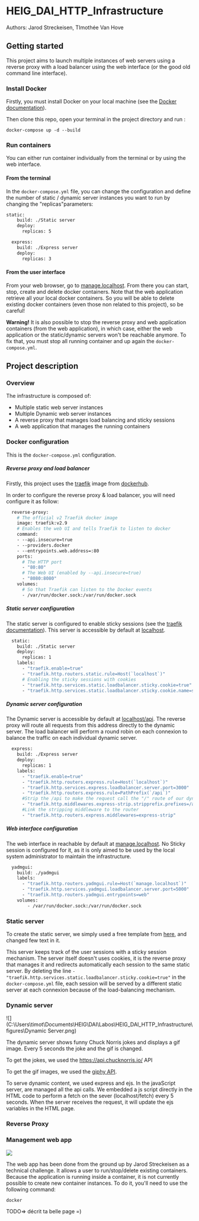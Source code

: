 # HEIG_DAI_HTTP_Infrastructure

Authors: Jarod Streckeisen, TImothée Van Hove

## Getting started

This project aims to launch multiple instances of web servers using a reverse proxy with a load balancer using the web interface (or the good old command line interface).

### Install Docker

Firstly, you must install Docker on your local machine (see the [Docker documentation](https://www.docker.com/get-started/)).

Then clone this repo, open your terminal in the project directory and run :

```
docker-compose up -d --build
```

### Run containers

You can either run container individually from the terminal or by using the web interface.

#### From the terminal

In the `docker-compose.yml` file, you can change the configuration and define the number of static /  dynamic server instances you want to run by changing the "replicas"parameters:

```dockerfile
static:
    build: ./Static server
    deploy:
      replicas: 5

  express:
    build: ./Express server
    deploy:
      replicas: 3
```

#### From the user interface

From your web browser, go to [manage.localhost](manage.localhost). From there you can start, stop, create and delete docker containers. Note that the web application retrieve all your local docker containers. So you will be able to delete existing docker containers (even those non related to this project), so be careful!

**Warning!** It is also possible to stop the reverse proxy and web application containers (from the web application), in which case, either the web application or the static/dynamic servers won't be reachable anymore. To fix that, you must stop all running container and up again the `docker-compose.yml`.

## Project description



### Overview

The infrastructure is composed of:

- Multiple static web server instances
- Multiple Dynamic web server instances
- A reverse proxy that manages load balancing and sticky sessions
- A web application that manages the running containers

### Docker configuration

This is the `docker-compose.yml` configuration.

##### Reverse proxy and load balancer

Firstly, this project uses the [traefik](https://doc.traefik.io/traefik/providers/docker/) image from [dockerhub](https://hub.docker.com/_/traefik/).

In order to configure the reverse proxy & load balancer, you will need configure it as follow:

```dockerfile
  reverse-proxy:
    # The official v2 Traefik docker image
    image: traefik:v2.9
    # Enables the web UI and tells Traefik to listen to docker
    command: 
    - --api.insecure=true 
    - --providers.docker
    - --entrypoints.web.address=:80
    ports:
      # The HTTP port
      - "80:80"
      # The Web UI (enabled by --api.insecure=true)
      - "8080:8080"
    volumes:
      # So that Traefik can listen to the Docker events
      - /var/run/docker.sock:/var/run/docker.sock
```

##### Static server configuration

The static server is configured to enable sticky sessions (see the [traefik documentation](https://doc.traefik.io/traefik/routing/services/#sticky-sessions)). This server is accessible by default at [localhost](localhost).

```dockerfile
  static:
    build: ./Static server
    deploy:
      replicas: 1
    labels: 
      - "traefik.enable=true"
      - "traefik.http.routers.static.rule=Host(`localhost`)"
      # Enabling the sticky sessions with cookies
      - "traefik.http.services.static.loadbalancer.sticky.cookie=true"
      - "traefik.http.services.static.loadbalancer.sticky.cookie.name=stickyCookie"
```

##### Dynamic server configuration

The Dynamic server is accessible by default at [localhost/api](localhost/api). The reverse proxy will route all requests from this address directly to the dynamic server. The load balancer will perform a round robin on each connexion to balance the traffic on each individual dynamic server.

```dockerfile
  express:
    build: ./Express server
    deploy:
      replicas: 1
    labels: 
      - "traefik.enable=true"
      - "traefik.http.routers.express.rule=Host(`localhost`)"
      - "traefik.http.services.express.loadbalancer.server.port=3000"
      - "traefik.http.routers.express.rule=PathPrefix(`/api`)"
      #Strip the /api to make the request call the "/" route of our dynamic server
      - "traefik.http.middlewares.express-strip.stripprefix.prefixes=/api"
      #Link the stripping middleware to the router
      - "traefik.http.routers.express.middlewares=express-strip"
```



##### Web interface configuration

The web interface in reachable by default at [manage.localhost](manage.localhost). No Sticky session is configured for it, as it is only aimed to be used by the local system administrator to maintain the infrastructure.

```dockerfile
  yadmgui:
    build: ./yadmgui
    labels:
      - "traefik.http.routers.yadmgui.rule=Host(`manage.localhost`)"
      - "traefik.http.services.yadmgui.loadbalancer.server.port=5000"
      - "traefik.http.routers.yadmgui.entrypoints=web"  
    volumes:
        - /var/run/docker.sock:/var/run/docker.sock
```

### Static server

To create the static server, we simply used a free template from [here](https://www.free-css.com/free-css-templates/page285/meyawo), and changed few text in it.

This server keeps track of the user sessions with a sticky session mechanism. The server itself doesn't uses cookies, it is the reverse proxy that manages it and redirects automatically each session to the same static server. By deleting the line `- "traefik.http.services.static.loadbalancer.sticky.cookie=true"` in the `docker-compose.yml` file, each session will be served by a different static server at each connexion because of the load-balancing mechanism.

### Dynamic server

![](C:\Users\timot\Documents\HEIG\DAI\Labos\HEIG_DAI_HTTP_Infrastructure\figures\Dynamic Server.png)

The dynamic server shows funny Chuck Norris jokes and displays a gif image. Every 5 seconds the joke and the gif is changed.

To get the jokes, we used the https://api.chucknorris.io/ API

To get the gif images, we used the [giphy API](https://developers.giphy.com/docs/api/).

To serve dynamic content, we used express and ejs. In the javaScript server, are managed all the api calls. We embedded a js script directly in the HTML code to perform a fetch on the sever (localhost/fetch) every 5 seconds. When the server receives the request, it will update the ejs variables in the HTML page.

### Reverse Proxy



### Management web app

![](C:\Users\timot\Documents\HEIG\DAI\Labos\HEIG_DAI_HTTP_Infrastructure\figures\web_interface.png)



The web app has been done from the ground up by Jarod Streckeisen as a technical challenge. It allows a user to run/stop/delete existing containers. Because the application is running inside a container, it is not currently possible to create new container instances. To do it, you'll need to use the following command:

`docker `



TODO=> décrit ta belle page =)
